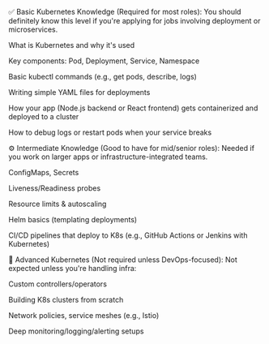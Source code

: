 ✅ Basic Kubernetes Knowledge (Required for most roles):
You should definitely know this level if you're applying for jobs involving deployment or microservices.

What is Kubernetes and why it's used

Key components: Pod, Deployment, Service, Namespace

Basic kubectl commands (e.g., get pods, describe, logs)

Writing simple YAML files for deployments

How your app (Node.js backend or React frontend) gets containerized and deployed to a cluster

How to debug logs or restart pods when your service breaks

⚙️ Intermediate Knowledge (Good to have for mid/senior roles):
Needed if you work on larger apps or infrastructure-integrated teams.

ConfigMaps, Secrets

Liveness/Readiness probes

Resource limits & autoscaling

Helm basics (templating deployments)

CI/CD pipelines that deploy to K8s (e.g., GitHub Actions or Jenkins with Kubernetes)

🚫 Advanced Kubernetes (Not required unless DevOps-focused):
Not expected unless you're handling infra:

Custom controllers/operators

Building K8s clusters from scratch

Network policies, service meshes (e.g., Istio)

Deep monitoring/logging/alerting setups